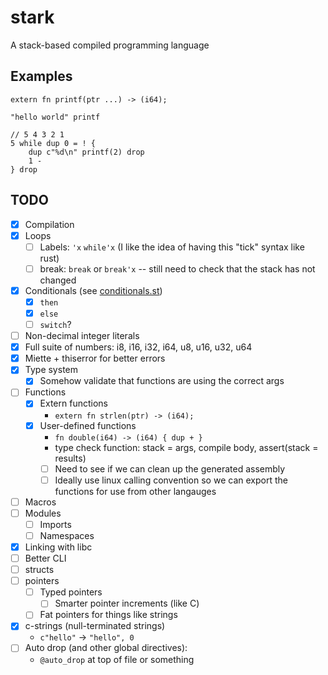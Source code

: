 # stark

A stack-based compiled programming language

## Examples

```zig
extern fn printf(ptr ...) -> (i64);

"hello world" printf
```

```zig
// 5 4 3 2 1
5 while dup 0 = ! {
    dup c"%d\n" printf(2) drop
    1 -
} drop
```

## TODO

- [x] Compilation
- [x] Loops
    - [ ] Labels: `'x` `while'x` (I like the idea of having this "tick" syntax like rust)
    - [ ] break: `break` or `break'x` -- still need to check that the stack has not changed
- [x] Conditionals (see [conditionals.st](./examples/conditional.st))
    - [x] `then`
    - [x] `else`
    - [ ] `switch`? 
- [ ] Non-decimal integer literals
- [x] Full suite of numbers: i8, i16, i32, i64, u8, u16, u32, u64
- [x] Miette + thiserror for better errors
- [x] Type system
    - [x] Somehow validate that functions are using the correct args
- [ ] Functions
    - [x] Extern functions
        - `extern fn strlen(ptr) -> (i64);`
    - [x] User-defined functions
        - `fn double(i64) -> (i64) { dup + }`
        - type check function: stack = args, compile body, assert(stack = results)
        - [ ] Need to see if we can clean up the generated assembly
        - [ ] Ideally use linux calling convention so we can export the
          functions for use from other langauges
- [ ] Macros
- [ ] Modules
    - [ ] Imports
    - [ ] Namespaces
- [x] Linking with libc
- [ ] Better CLI
- [ ] structs
- [ ] pointers
    - [ ] Typed pointers
        - [ ] Smarter pointer increments (like C)
    - [ ] Fat pointers for things like strings
- [x] c-strings (null-terminated strings)
    - `c"hello"` -> `"hello", 0`
- [ ] Auto drop (and other global directives):
    - `@auto_drop` at top of file or something
